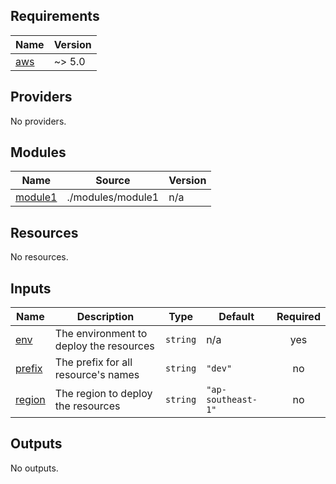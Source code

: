 <!-- BEGIN_TF_DOCS -->
## Requirements

| Name | Version |
|------|---------|
| <a name="requirement_aws"></a> [aws](#requirement\_aws) | ~> 5.0 |

## Providers

No providers.

## Modules

| Name | Source | Version |
|------|--------|---------|
| <a name="module_module1"></a> [module1](#module\_module1) | ./modules/module1 | n/a |

## Resources

No resources.

## Inputs

| Name | Description | Type | Default | Required |
|------|-------------|------|---------|:--------:|
| <a name="input_env"></a> [env](#input\_env) | The environment to deploy the resources | `string` | n/a | yes |
| <a name="input_prefix"></a> [prefix](#input\_prefix) | The prefix for all resource's names | `string` | `"dev"` | no |
| <a name="input_region"></a> [region](#input\_region) | The region to deploy the resources | `string` | `"ap-southeast-1"` | no |

## Outputs

No outputs.
<!-- END_TF_DOCS -->
